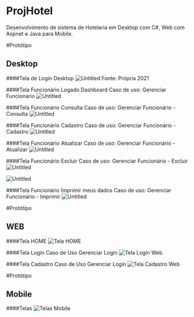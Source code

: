 # ProjHotel
Desenvolvimento de sistema de Hotelaria em Desktop com C#, Web com Aspnet e Java para Mobile.

#Protótipo
## Desktop

####Tela de Login Desktop
![Untitled]("ImagensTelas/Desktop/Desk1-Login.PNG")
Fonte: Própria 2021

####Tela Funcionário Logado Dashboard 
Caso de uso: Gerenciar Funcionario
![Untitled]("ImagensTelas/Desktop/Desk2-%20Dashboard-FuncionarioGerenteLogado.PNG")

####Tela Funcionário Consulta
Caso de uso: Gerenciar Funcionário - Consulta
![Untitled]("ImagensTelas/Desktop/Desk3-FuncLogadoGerenciarFuncionarioConsulta.PNG")

####Tela Funcionário Cadastro
Caso de uso: Gerenciar Funcionário - Cadastro
![Untitled]("ImagensTelas/Desktop/Desk4-FuncLogadoGerenciarFuncionarioCadastro.PNG")

####Tela Funcionário Atualizar
Caso de uso: Gerenciar Funcionário - Atualizar
![Untitled]("ImagensTelas/Desktop/Desk5-FuncLogadoGerenciarFuncionarioAtualizar.PNG")


####Tela Funcionário Excluir
Caso de uso: Gerenciar Funcionário - Excluir
![Untitled]("ImagensTelas/Desktop/Desk6-FuncLogadoGerenciarFuncionarioExcluir.PNG")

![Untitled]("ImagensTelas/Desktop/Desk6-FuncLogadoGerenciarFuncionarioExcluir1.PNG")


####Tela Funcionário Imprimir meus dados
Caso de uso: Gerenciar Funcionário - Imprimir
![Untitled]("ImagensTelas/Desktop/Desk8-FuncLogadoGerenciarFuncionarioAtualizarImprimir.PNG")

#Protótipo
## WEB

####Tela HOME
![Tela HOME]("ImagensTelas/Web/Web1-Home.PNG")


####Tela Login
Caso de Uso Gerenciar Login
![Tela Login Web]("/ImagensTelas/Web/Web2-Login.PNG")

####Tela Cadastro
Caso de Uso Gerenciar Login
![Tela Cadastro Web]("ImagensTelas/Web/Web3-Cadastro.PNG")



#Protótipo
## Mobile

####Telas
![Telas Mobile]("ImagensTelas/Mobile/mob1.PNG")


